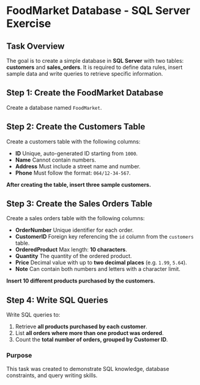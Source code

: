 # FoodMarket Database - SQL Server Exercise

## Task Overview
The goal is to create a simple database in **SQL Server** with two tables: **customers** and **sales_orders**. It is required to define data rules, insert sample data and write queries to retrieve specific information.

## Step 1: Create the FoodMarket Database
Create a database named `FoodMarket`.

## Step 2: Create the Customers Table
Create a customers table with the following columns:
- **ID** Unique, auto-generated ID starting from `1000`.
- **Name** Cannot contain numbers.
- **Address** Must include a street name and number.
- **Phone** Must follow the format: `064/12-34-567`.

**After creating the table, insert three sample customers.**

## Step 3: Create the Sales Orders Table
Create a sales orders table with the following columns:
- **OrderNumber** Unique identifier for each order.
- **CustomerID** Foreign key referencing the `id` column from the `customers` table.
- **OrderedProduct** Max length: **10 characters**.
- **Quantity** The quantity of the ordered product.
- **Price** Decimal value with up to **two decimal places** (e.g. `1.99`, `5.64`).
- **Note** Can contain both numbers and letters with a character limit.

**Insert 10 different products purchased by the customers.**

## Step 4: Write SQL Queries
Write SQL queries to:
1. Retrieve **all products purchased by each customer**.
2. List **all orders where more than one product was ordered**.
3. Count the **total number of orders, grouped by Customer ID**.

### Purpose
This task was created to demonstrate SQL knowledge, database constraints, and query writing skills.  
